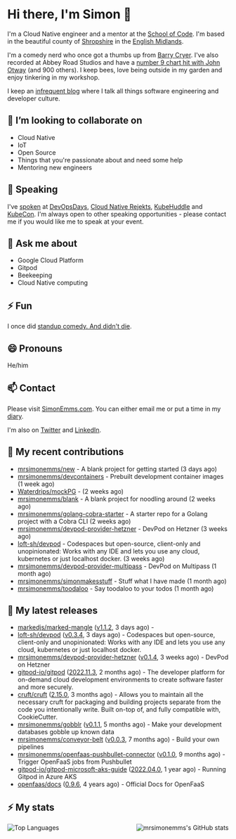 # Hi there, I'm Simon 👋

I'm a Cloud Native engineer and a mentor at the [School of Code](https://www.schoolofcode.co.uk).
I'm based in the beautiful county of [Shropshire](https://en.wikipedia.org/wiki/Shropshire)
in the [English Midlands](https://en.wikipedia.org/wiki/Midlands).

I'm a comedy nerd who once got a thumbs up from [Barry Cryer](https://en.wikipedia.org/wiki/Barry_Cryer).
I've also recorded at Abbey Road Studios and have a [number 9 chart hit with John
Otway](https://www.youtube.com/watch?v=3BwOyVIlupg&ab_channel=JohnOtway) (and 900
others). I keep bees, love being outside in my garden and enjoy tinkering in my
workshop.

I keep an [infrequent blog](https://www.simonemms.com/blog) where I talk all
things software engineering and developer culture.

## 👯 I’m looking to collaborate on

- Cloud Native
- IoT
- Open Source
- Things that you're passionate about and need some help
- Mentoring new engineers

## 🎤 Speaking

I've [spoken](https://www.simonemms.com/speaking) at [DevOpsDays](https://devopsdays.org/),
[Cloud Native Rejekts](https://cloud-native.rejekts.io/), [KubeHuddle](https://kubehuddle.com)
and [KubeCon](https://www.cncf.io/kubecon-cloudnativecon-events/). I'm always
open to other speaking opportunities - please contact me if you would like me to
speak at your event.

## 💬 Ask me about

- Google Cloud Platform
- Gitpod
- Beekeeping
- Cloud Native computing

## ⚡ Fun

I once did [standup comedy. And didn't die](https://www.youtube.com/watch?v=iy1EvJXH2ks&ab_channel=SimonEmms).

## 😄 Pronouns

He/him

## 📫 Contact

Please visit [SimonEmms.com](https://www.simonemms.com). You can either email me
or put a time in my [diary](https://diary.simonemms.com).

I'm also on [Twitter](https://twitter/theshroppiebeek) and [LinkedIn](https://www.linkedin.com/in/simonemms).

## 👷 My recent contributions
- [mrsimonemms/new](https://github.com/mrsimonemms/new) - A blank project for getting started (3 days ago)
- [mrsimonemms/devcontainers](https://github.com/mrsimonemms/devcontainers) - Prebuilt development container images (1 week ago)
- [Waterdrips/mockPG](https://github.com/Waterdrips/mockPG) -  (2 weeks ago)
- [mrsimonemms/blank](https://github.com/mrsimonemms/blank) - A blank project for noodling around (2 weeks ago)
- [mrsimonemms/golang-cobra-starter](https://github.com/mrsimonemms/golang-cobra-starter) -  A starter repo for a Golang project with a Cobra CLI  (2 weeks ago)
- [mrsimonemms/devpod-provider-hetzner](https://github.com/mrsimonemms/devpod-provider-hetzner) - DevPod on Hetzner (3 weeks ago)
- [loft-sh/devpod](https://github.com/loft-sh/devpod) - Codespaces but open-source, client-only and unopinionated: Works with any IDE and lets you use any cloud, kubernetes or just localhost docker. (3 weeks ago)
- [mrsimonemms/devpod-provider-multipass](https://github.com/mrsimonemms/devpod-provider-multipass) - DevPod on Multipass (1 month ago)
- [mrsimonemms/simonmakesstuff](https://github.com/mrsimonemms/simonmakesstuff) - Stuff what I have made (1 month ago)
- [mrsimonemms/toodaloo](https://github.com/mrsimonemms/toodaloo) - Say toodaloo to your todos (1 month ago)

## 🔭 My latest releases
- [markedjs/marked-mangle](https://github.com/markedjs/marked-mangle) ([v1.1.2](https://github.com/markedjs/marked-mangle/releases/tag/v1.1.2),
  3 days ago) - 
- [loft-sh/devpod](https://github.com/loft-sh/devpod) ([v0.3.4](https://github.com/loft-sh/devpod/releases/tag/v0.3.4),
  3 days ago) - Codespaces but open-source, client-only and unopinionated: Works with any IDE and lets you use any cloud, kubernetes or just localhost docker.
- [mrsimonemms/devpod-provider-hetzner](https://github.com/mrsimonemms/devpod-provider-hetzner) ([v0.1.4](https://github.com/mrsimonemms/devpod-provider-hetzner/releases/tag/v0.1.4),
  3 weeks ago) - DevPod on Hetzner
- [gitpod-io/gitpod](https://github.com/gitpod-io/gitpod) ([2022.11.3](https://github.com/gitpod-io/gitpod/releases/tag/2022.11.3),
  2 months ago) - The developer platform for on-demand cloud development environments to create software faster and more securely.
- [cruft/cruft](https://github.com/cruft/cruft) ([2.15.0](https://github.com/cruft/cruft/releases/tag/2.15.0),
  3 months ago) - Allows you to maintain all the necessary cruft for packaging and building projects separate from the code you intentionally write. Built on-top of, and fully compatible with, CookieCutter.
- [mrsimonemms/gobblr](https://github.com/mrsimonemms/gobblr) ([v0.1.1](https://github.com/mrsimonemms/gobblr/releases/tag/v0.1.1),
  5 months ago) - Make your development databases gobble up known data
- [mrsimonemms/conveyor-belt](https://github.com/mrsimonemms/conveyor-belt) ([v0.0.3](https://github.com/mrsimonemms/conveyor-belt/releases/tag/v0.0.3),
  7 months ago) - Build your own pipelines
- [mrsimonemms/openfaas-pushbullet-connector](https://github.com/mrsimonemms/openfaas-pushbullet-connector) ([v0.1.0](https://github.com/mrsimonemms/openfaas-pushbullet-connector/releases/tag/v0.1.0),
  9 months ago) - Trigger OpenFaaS jobs from Pushbullet
- [gitpod-io/gitpod-microsoft-aks-guide](https://github.com/gitpod-io/gitpod-microsoft-aks-guide) ([2022.04.0](https://github.com/gitpod-io/gitpod-microsoft-aks-guide/releases/tag/2022.04.0),
  1 year ago) - Running Gitpod in Azure AKS 
- [openfaas/docs](https://github.com/openfaas/docs) ([0.9.6](https://github.com/openfaas/docs/releases/tag/0.9.6),
  4 years ago) - Official Docs for OpenFaaS

## ⚡ My stats

<img
  align="right"
  alt="mrsimonemms's GitHub stats"
  src="https://github-readme-stats.vercel.app/api?username=mrsimonemms&count_private=1&show_icons=true&"
  />

![Top Languages](https://github-readme-stats.vercel.app/api/top-langs/?username=mrsimonemms)
